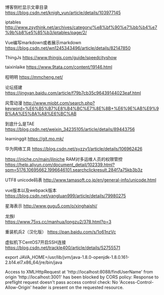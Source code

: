
博客侧栏显示文章目录
https://blog.csdn.net/knigh_yun/article/details/103977145

iptables
http://www.zsythink.net/archives/category/%e8%bf%90%e7%bb%b4%e7%9b%b8%e5%85%b3/iptables/page/2/

Vue编写markdown或者展示markdown
https://blog.csdn.net/wn1245343496/article/details/82147850

ThingJs
https://www.thingjs.com/guide/speedcityshow

taixinlaike
https://www.9tata.com/content/19146.html

程明明
https://mmcheng.net/

论坛搭建
https://jingyan.baidu.com/article/f79b7cb35c96439144023eaf.html

风雪动漫
http://www.miobt.com/search.php?keyword=%E6%B5%B7%E8%B4%BC%E7%8E%8B+%E6%9E%AB%E9%9B%AA%E5%8A%A8%E6%BC%AB

到底什么是TAE
https://blog.csdn.net/weixin_34235105/article/details/89443756

learninggit
https://git.mo.mk/

华为网络工具
https://blog.csdn.net/syzzy1/article/details/106962426


https://iniche.cn/main/jliniche
RAM对多运维人员的权限管控
https://help.aliyun.com/document_detail/102339.html?spm=5176.10695662.1996646101.searchclickresult.284f7a75kb3b3z


UTF8
unicode码表
http://www.tamasoft.co.jp/en/general-info/unicode.html

vue版本以及webpack版本
https://blog.csdn.net/yangluan999/article/details/79980275



星海表示
http://www.gugu5.com/o/xinghaishi/

龙族l    
https://www.75xs.cc/manhua/longzu2/378.html?p=3

重装机兵2（汉化版）
https://pan.baidu.com/s/1o61nzVc

虚拟机下CentOS7开启SSH连接
https://blog.csdn.net/trackle400/article/details/52755571

export JAVA_HOME=/usr/lib/jvm/java-1.8.0-openjdk-1.8.0.161-2.b14.el7.x86_64/jre/bin/java


Access to XMLHttpRequest at 'http://localhost:8088/findUserName' from origin 'http://localhost:3001' has been blocked by CORS policy: Response to preflight request doesn't pass access control check: No 'Access-Control-Allow-Origin' header is present on the requested resource.
